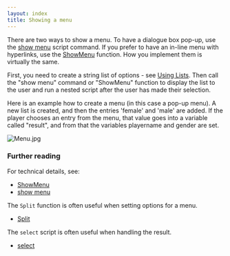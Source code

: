 ```yaml
---
layout: index
title: Showing a menu
---
```


There are two ways to show a menu. To have a dialogue box pop-up, use the [show menu](scripts/show_menu.html) script command. If you prefer to have an in-line menu with hyperlinks, use the [ShowMenu](functions/showmenu.html) function. How you implement them is virtually the same.

First, you need to create a string list of options - see [Using Lists](using_lists.html). Then call the "show menu" command or "ShowMenu" function to display the list to the user and run a nested script after the user has made their selection.

Here is an example how to create a menu (in this case a pop-up menu). A new list is created, and then the entries 'female' and 'male' are added. If the player chooses an entry from the menu, that value goes into a variable called "result", and from that the variables playername and gender are set.

![](Menu.jpg "Menu.jpg")

### Further reading

For technical details, see:

- [ShowMenu](functions/showmenu.html)
- [show menu](scripts/show_menu.html)

The `Split` function is often useful when setting options for a menu.

- [Split](functions/split.html)

The `select` script is often useful when handling the result.

- [select](multiple_choices___using_a_switch_script.html)

